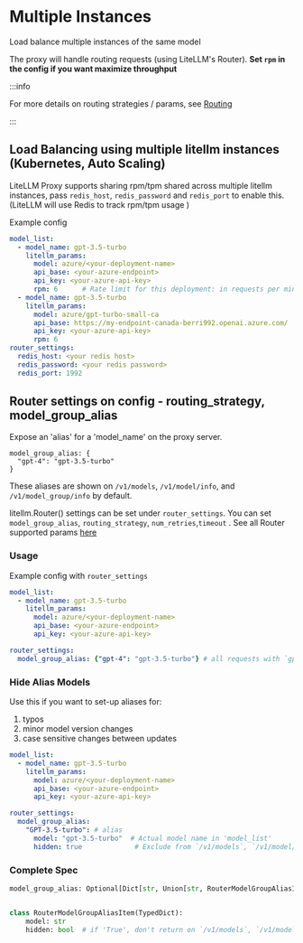 # Multiple Instances
Load balance multiple instances of the same model

The proxy will handle routing requests (using LiteLLM's Router). **Set `rpm` in the config if you want maximize throughput**


:::info

For more details on routing strategies / params, see [Routing](../routing.md)

:::

## Load Balancing using multiple litellm instances (Kubernetes, Auto Scaling)

LiteLLM Proxy supports sharing rpm/tpm shared across multiple litellm instances, pass `redis_host`, `redis_password` and `redis_port` to enable this. (LiteLLM will use Redis to track rpm/tpm usage )

Example config

```yaml
model_list:
  - model_name: gpt-3.5-turbo
    litellm_params:
      model: azure/<your-deployment-name>
      api_base: <your-azure-endpoint>
      api_key: <your-azure-api-key>
      rpm: 6      # Rate limit for this deployment: in requests per minute (rpm)
  - model_name: gpt-3.5-turbo
    litellm_params:
      model: azure/gpt-turbo-small-ca
      api_base: https://my-endpoint-canada-berri992.openai.azure.com/
      api_key: <your-azure-api-key>
      rpm: 6
router_settings:
  redis_host: <your redis host>
  redis_password: <your redis password>
  redis_port: 1992
```

## Router settings on config - routing_strategy, model_group_alias

Expose an 'alias' for a 'model_name' on the proxy server. 

```
model_group_alias: {
  "gpt-4": "gpt-3.5-turbo"
}
```

These aliases are shown on `/v1/models`, `/v1/model/info`, and `/v1/model_group/info` by default.

litellm.Router() settings can be set under `router_settings`. You can set `model_group_alias`, `routing_strategy`, `num_retries`,`timeout` . See all Router supported params [here](https://github.com/BerriAI/litellm/blob/1b942568897a48f014fa44618ec3ce54d7570a46/litellm/router.py#L64)



### Usage

Example config with `router_settings`

```yaml
model_list:
  - model_name: gpt-3.5-turbo
    litellm_params:
      model: azure/<your-deployment-name>
      api_base: <your-azure-endpoint>
      api_key: <your-azure-api-key>

router_settings:
  model_group_alias: {"gpt-4": "gpt-3.5-turbo"} # all requests with `gpt-4` will be routed to models 
```

### Hide Alias Models 

Use this if you want to set-up aliases for:

1. typos
2. minor model version changes
3. case sensitive changes between updates

```yaml
model_list:
  - model_name: gpt-3.5-turbo
    litellm_params:
      model: azure/<your-deployment-name>
      api_base: <your-azure-endpoint>
      api_key: <your-azure-api-key>

router_settings:
  model_group_alias:
    "GPT-3.5-turbo": # alias
      model: "gpt-3.5-turbo"  # Actual model name in 'model_list'
      hidden: true             # Exclude from `/v1/models`, `/v1/model/info`, `/v1/model_group/info`
```

### Complete Spec 

```python
model_group_alias: Optional[Dict[str, Union[str, RouterModelGroupAliasItem]]] = {}


class RouterModelGroupAliasItem(TypedDict):
    model: str
    hidden: bool  # if 'True', don't return on `/v1/models`, `/v1/model/info`, `/v1/model_group/info`
```